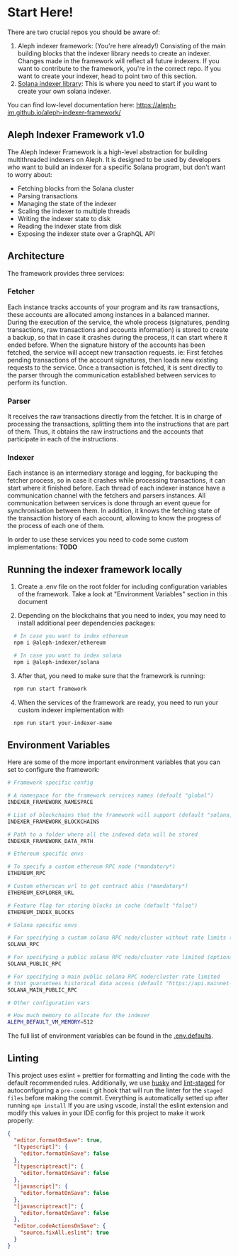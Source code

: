 # Start Here!

There are two crucial repos you should be aware of:
1. Aleph indexer framework: (You're here already!) Consisting of the main building blocks that the indexer library needs to create an indexer. Changes made in the framework will reflect all future indexers. If you want to contribute to the framework, you're in the correct repo. If you want to create your indexer, head to point two of this section.
2. [Solana indexer library](https://github.com/aleph-im/solana-indexer-library): This is where you need to start if you want to create your own solana indexer.

You can find low-level documentation here: https://aleph-im.github.io/aleph-indexer-framework/

## Aleph Indexer Framework v1.0

The Aleph Indexer Framework is a high-level abstraction for building multithreaded indexers on Aleph. It is designed to be used by developers who want to build an indexer for a specific Solana program, but don't want to worry about:
- Fetching blocks from the Solana cluster
- Parsing transactions
- Managing the state of the indexer
- Scaling the indexer to multiple threads
- Writing the indexer state to disk
- Reading the indexer state from disk
- Exposing the indexer state over a GraphQL API

## Architecture
The framework provides three services:

### Fetcher
Each instance tracks accounts of your program and its raw transactions, these accounts are allocated among instances in a balanced manner.
During the execution of the service, the whole process (signatures, pending transactions, raw transactions and accounts information) is stored to create a backup, so that in case it crashes during the process, it can start where it ended before. 
When the signature history of the accounts has been fetched, the service will accept new transaction requests. ie: First fetches pending transactions of the account signatures, then loads new existing requests to the service.
Once a transaction is fetched, it is sent directly to the parser through the communication established between services to perform its function.

### Parser
It receives the raw transactions directly from the fetcher. It is in charge of processing the transactions, splitting them into the instructions that are part of them. Thus, it obtains the raw instructions and the accounts that participate in each of the instructions.

### Indexer
Each instance is an intermediary storage and logging, for backuping the fetcher process, so in case it crashes while processing transactions, it can start where it finished before. Each thread of each indexer instance have a communication channel with the fetchers and parsers instances. All communication between services is done through an event queue for synchronisation between them.
In addition, it knows the fetching state of the transaction history of each account, allowing to know the progress of the process of each one of them.

In order to use these services you need to code some custom implementations: **TODO**

## Running the indexer framework locally

1. Create a .env file on the root folder for including configuration variables of the framework. Take a look at "Environment Variables" section in this document

2. Depending on the blockchains that you need to index, you may need to install additional peer dependencies packages:
```bash
  # In case you want to index ethereum
  npm i @aleph-indexer/ethereum

  # In case you want to index solana
  npm i @aleph-indexer/solana
```

3. After that, you need to make sure that the framework is running:
```bash
  npm run start framework
```

4. When the services of the framework are ready, you need to run your custom  indexer implementation with
```bash
  npm run start your-indexer-name
```

## Environment Variables
Here are some of the more important environment variables that you can set to configure the framework:
```sh
# Framework specific config

# A namespace for the framework services names (default "global")
INDEXER_FRAMEWORK_NAMESPACE

# List of blockchains that the framework will support (default "solana,ethereum")
INDEXER_FRAMEWORK_BLOCKCHAINS

# Path to a folder where all the indexed data will be stored
INDEXER_FRAMEWORK_DATA_PATH

# Ethereum specific envs

# To specify a custom ethereum RPC node (*mandatory*)
ETHEREUM_RPC

# Custom etherscan url to get contract abis (*mandatory*)
ETHEREUM_EXPLORER_URL

# Feature flag for storing blocks in cache (default "false") 
ETHEREUM_INDEX_BLOCKS

# Solana specific envs

# For specifying a custom solana RPC node/cluster without rate limits (*mandatory*)
SOLANA_RPC

# For specifying a public solana RPC node/cluster rate limited (optional)
SOLANA_PUBLIC_RPC

# For specifying a main public solana RPC node/cluster rate limited 
# that guarantees historical data access (default "https://api.mainnet-beta.solana.com")
SOLANA_MAIN_PUBLIC_RPC

# Other configuration vars

# How much memory to allocate for the indexer
ALEPH_DEFAULT_VM_MEMORY=512 
```

The full list of environment variables can be found in the [.env.defaults](.env.defaults).

## Linting
This project uses eslint + prettier for formatting and linting the code with the default recommended rules.
Additionally, we use [husky](https://github.com/typicode/husky) and [lint-staged](https://github.com/okonet/lint-staged) for autoconfiguring a `pre-commit` git hook that will run the linter for the `staged files` before making the commit. Everything is automatically setted up after running `npm install`
If you are using vscode, install the eslint extension and modify this values in your IDE config for this project to make it work properly:

```json
{
  "editor.formatOnSave": true,
  "[typescript]": {
    "editor.formatOnSave": false
  },
  "[typescriptreact]": {
    "editor.formatOnSave": false
  },
  "[javascript]": {
    "editor.formatOnSave": false
  },
  "[javascriptreact]": {
    "editor.formatOnSave": false
  },
  "editor.codeActionsOnSave": {
    "source.fixAll.eslint": true
  }
}
```
